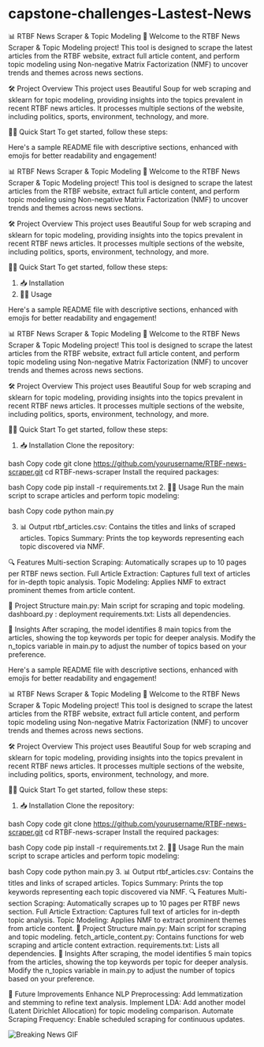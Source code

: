 # capstone-challenges-Lastest-News
📊 RTBF News Scraper & Topic Modeling
📰
Welcome to the RTBF News Scraper & Topic Modeling project! This tool is designed to scrape the latest articles from the RTBF website, extract full article content, and perform topic modeling using Non-negative Matrix Factorization (NMF) to uncover trends and themes across news sections.

🛠️ Project Overview
This project uses Beautiful Soup for web scraping and sklearn for topic modeling, providing insights into the topics prevalent in recent RTBF news articles. It processes multiple sections of the website, including politics, sports, environment, technology, and more.

🏃‍♂️ Quick Start
To get started, follow these steps:

Here's a sample README file with descriptive sections, enhanced with emojis for better readability and engagement!

📊 RTBF News Scraper & Topic Modeling 📰
Welcome to the RTBF News Scraper & Topic Modeling project! This tool is designed to scrape the latest articles from the RTBF website, extract full article content, and perform topic modeling using Non-negative Matrix Factorization (NMF) to uncover trends and themes across news sections.

🛠️ Project Overview
This project uses Beautiful Soup for web scraping and sklearn for topic modeling, providing insights into the topics prevalent in recent RTBF news articles. It processes multiple sections of the website, including politics, sports, environment, technology, and more.

🏃‍♂️ Quick Start
To get started, follow these steps:

1. 📥 Installation
2. 🧑‍💻 Usage

Here's a sample README file with descriptive sections, enhanced with emojis for better readability and engagement!

📊 RTBF News Scraper & Topic Modeling 📰
Welcome to the RTBF News Scraper & Topic Modeling project! This tool is designed to scrape the latest articles from the RTBF website, extract full article content, and perform topic modeling using Non-negative Matrix Factorization (NMF) to uncover trends and themes across news sections.

🛠️ Project Overview
This project uses Beautiful Soup for web scraping and sklearn for topic modeling, providing insights into the topics prevalent in recent RTBF news articles. It processes multiple sections of the website, including politics, sports, environment, technology, and more.

🏃‍♂️ Quick Start
To get started, follow these steps:

1. 📥 Installation
Clone the repository:

bash
Copy code
git clone https://github.com/yourusername/RTBF-news-scraper.git
cd RTBF-news-scraper
Install the required packages:

bash
Copy code
pip install -r requirements.txt
2. 🧑‍💻 Usage
Run the main script to scrape articles and perform topic modeling:

bash
Copy code
python main.py

3. 📊 Output
rtbf_articles.csv: Contains the titles and links of scraped articles.
Topics Summary: Prints the top keywords representing each topic discovered via NMF.

🔍 Features
Multi-section Scraping: Automatically scrapes up to 10 pages per RTBF news section.
Full Article Extraction: Captures full text of articles for in-depth topic analysis.
Topic Modeling: Applies NMF to extract prominent themes from article content.

📁 Project Structure
main.py: Main script for scraping and topic modeling.
dashboard.py : deployment
requirements.txt: Lists all dependencies.

🧠 Insights
After scraping, the model identifies 8 main topics from the articles, showing the top keywords per topic for deeper analysis. Modify the n_topics variable in main.py to adjust the number of topics based on your preference.

Here's a sample README file with descriptive sections, enhanced with emojis for better readability and engagement!

📊 RTBF News Scraper & Topic Modeling 📰
Welcome to the RTBF News Scraper & Topic Modeling project! This tool is designed to scrape the latest articles from the RTBF website, extract full article content, and perform topic modeling using Non-negative Matrix Factorization (NMF) to uncover trends and themes across news sections.

🛠️ Project Overview
This project uses Beautiful Soup for web scraping and sklearn for topic modeling, providing insights into the topics prevalent in recent RTBF news articles. It processes multiple sections of the website, including politics, sports, environment, technology, and more.

🏃‍♂️ Quick Start
To get started, follow these steps:

1. 📥 Installation
Clone the repository:

bash
Copy code
git clone https://github.com/yourusername/RTBF-news-scraper.git
cd RTBF-news-scraper
Install the required packages:

bash
Copy code
pip install -r requirements.txt
2. 🧑‍💻 Usage
Run the main script to scrape articles and perform topic modeling:

bash
Copy code
python main.py
3. 📊 Output
rtbf_articles.csv: Contains the titles and links of scraped articles.
Topics Summary: Prints the top keywords representing each topic discovered via NMF.
🔍 Features
Multi-section Scraping: Automatically scrapes up to 10 pages per RTBF news section.
Full Article Extraction: Captures full text of articles for in-depth topic analysis.
Topic Modeling: Applies NMF to extract prominent themes from article content.
📁 Project Structure
main.py: Main script for scraping and topic modeling.
fetch_article_content.py: Contains functions for web scraping and article content extraction.
requirements.txt: Lists all dependencies.
🧠 Insights
After scraping, the model identifies 5 main topics from the articles, showing the top keywords per topic for deeper analysis. Modify the n_topics variable in main.py to adjust the number of topics based on your preference.

🚀 Future Improvements
Enhance NLP Preprocessing: Add lemmatization and stemming to refine text analysis.
Implement LDA: Add another model (Latent Dirichlet Allocation) for topic modeling comparison.
Automate Scraping Frequency: Enable scheduled scraping for continuous updates.

![Breaking News GIF](https://media.giphy.com/media/6H9Oqec3e7cFuHzr4K/giphy.gif)
